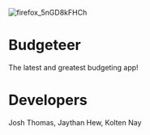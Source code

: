 ![firefox_5nGD8kFHCh](https://user-images.githubusercontent.com/18540995/116604374-426aab80-a8eb-11eb-9a1e-98cc04671c90.png)


# Budgeteer
The latest and greatest budgeting app!

# Developers
Josh Thomas, Jaythan Hew, Kolten Nay
